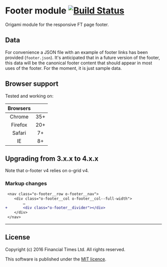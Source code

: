 # Footer module [![Build Status](https://travis-ci.org/Financial-Times/o-footer.svg?branch=master)](https://travis-ci.org/Financial-Times/o-footer)

Origami module for the responsive FT page footer.

## Data

For convenience a JSON file with an example of footer links has been provided (`footer.json`).  It's anticipated that in a future version of the footer, this data will be the canonical footer content that should appear in most uses of the footer.  For the moment, it is just sample data.

## Browser support

Tested and working on:

|  Browsers  |           |
|:----------:|:---------:|
|   Chrome   |    35+    |
|   Firefox  |    20+    |
|   Safari   |    7+     |
|   IE       |    8+     |

## Upgrading from 3.x.x to 4.x.x

Note that o-footer v4 relies on o-grid v4.

### Markup changes

```diff
 <nav class="o-footer__row o-footer__nav">
 	<div class="o-footer__col o-footer__col--full-width">
 		…
+ 		<div class="o-footer__divider"></div>
 	</div>
 </nav>
```

----

## License

Copyright (c) 2016 Financial Times Ltd. All rights reserved.

This software is published under the [MIT licence](http://opensource.org/licenses/MIT).
